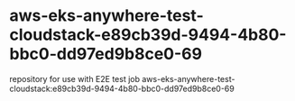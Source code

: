 # aws-eks-anywhere-test-cloudstack-e89cb39d-9494-4b80-bbc0-dd97ed9b8ce0-69
repository for use with E2E test job aws-eks-anywhere-test-cloudstack:e89cb39d-9494-4b80-bbc0-dd97ed9b8ce0-69
